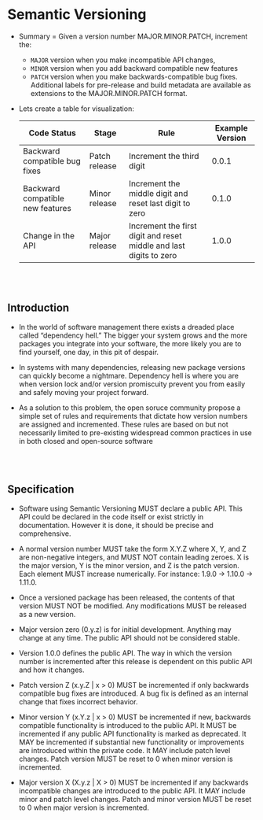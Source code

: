 # Semantic Versioning

- Summary = Given a version number MAJOR.MINOR.PATCH, increment the:
  - `MAJOR` version when you make incompatible API changes,
  - `MINOR` version when you add backward compatible new features
  - `PATCH` version when you make backwards-compatible bug fixes.
  Additional labels for pre-release and build metadata are available as extensions to the MAJOR.MINOR.PATCH format.
  
- Lets create a table for visualization:

  |Code Status| Stage | Rule | Example Version |
  |---|---|---|---|
  |Backward compatible bug fixes| Patch release	| Increment the third digit	 | 	0.0.1 |
  |Backward compatible new features	| Minor release |	Increment the middle digit and reset last digit to zero| 0.1.0 |
  |Change in the API| Major release	| Increment the first digit and reset middle and last digits to zero | 1.0.0
  
<br>
<br>

## Introduction

- In the world of software management there exists a dreaded place called “dependency hell.” The bigger your system grows and the more packages you integrate into your software, the more likely you are to find yourself, one day, in this pit of despair.

- In systems with many dependencies, releasing new package versions can quickly become a nightmare. Dependency hell is where you are when version lock and/or version promiscuity prevent you from easily and safely moving your project forward.

- As a solution to this problem, the open soruce community propose a simple set of rules and requirements that dictate how version numbers are assigned and incremented. These rules are based on but not necessarily limited to pre-existing widespread common practices in use in both closed and open-source software

<br>
<br>

## Specification

- Software using Semantic Versioning MUST declare a public API. This API could be declared in the code itself or exist strictly in documentation. However it is done, it should be precise and comprehensive.

- A normal version number MUST take the form X.Y.Z where X, Y, and Z are non-negative integers, and MUST NOT contain leading zeroes. X is the major version, Y is the minor version, and Z is the patch version. Each element MUST increase numerically. For instance: 1.9.0 -> 1.10.0 -> 1.11.0.

- Once a versioned package has been released, the contents of that version MUST NOT be modified. Any modifications MUST be released as a new version.

- Major version zero (0.y.z) is for initial development. Anything may change at any time. The public API should not be considered stable.

- Version 1.0.0 defines the public API. The way in which the version number is incremented after this release is dependent on this public API and how it changes.

- Patch version Z (x.y.Z | x > 0) MUST be incremented if only backwards compatible bug fixes are introduced. A bug fix is defined as an internal change that fixes incorrect behavior.

- Minor version Y (x.Y.z | x > 0) MUST be incremented if new, backwards compatible functionality is introduced to the public API. It MUST be incremented if any public API functionality is marked as deprecated. It MAY be incremented if substantial new functionality or improvements are introduced within the private code. It MAY include patch level changes. Patch version MUST be reset to 0 when minor version is incremented.

- Major version X (X.y.z | X > 0) MUST be incremented if any backwards incompatible changes are introduced to the public API. It MAY include minor and patch level changes. Patch and minor version MUST be reset to 0 when major version is incremented.

